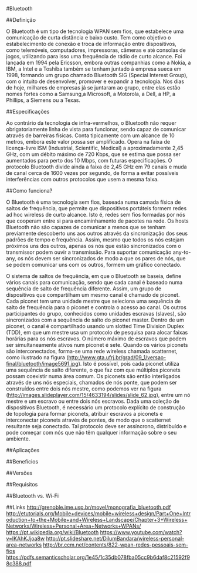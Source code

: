 #Bluetooth

##Definição

O Bluetooth é um tipo de tecnologia WPAN sem fios, que estabelece uma comunicação de curta distância e baixo custo. Tem como objetivo o estabelecimento de conexão e troca de informação entre dispositivos, como telemóveis, computadores, impressoras, câmeras e até consolas de jogos, utilizando para isso uma frequência de rádio de curto alcance. Foi lançada em 1994 pela Ericsson, embora outras companhias como a Nokia, a IBM, a Intel e a Toshiba também se tenham juntado à empresa sueca em 1998, formando um grupo chamado Bluetooth SIG (Special Interest Group), com o intuito de desenvolver, promover e expandir a tecnologia. Nos dias de hoje, milhares de empresas já se juntaram ao grupo, entre elas estão nomes fortes como a Samsung,a Microsoft, a Motorola, a Dell, a HP, a Phillips, a Siemens ou a Texas.

##Especificações

Ao contrário da tecnologia de infra-vermelhos, o Bluetooth não requer obrigatoriamente linha de vista para funcionar, sendo capaz de comunicar através de barreiras físicas. Conta tipicamente com um alcance de 10 metros, embora este valor possa ser amplificado. Opera na faixa de licença-livre ISM (Industrial, Scientific, Medical) a aproximadamente 2,45 GHz, com um débito máximo de 720 Kbps, que se estima que possa ser aumentados para perto dos 10 Mbps, com futuras especificações. O protocolo Bluetooth divide ainda a faixa de 2,45 GHz em 79 canais e muda de canal cerca de 1600 vezes por segundo, de forma a evitar possíveis interferências com outros protocolos que usem a mesma faixa.

##Como funciona?

O Bluetooth é uma tecnologia sem fios, baseada numa camada física de saltos de frequência, que permite que dispositivos portáteis formem redes ad hoc wireless de curto alcance. Isto é, redes sem fios formadas por nós que cooperam entre si para encaminhamento de pacotes na rede. Os hosts Bluetooth não são capazes de comunicar a menos que se tenham previamente descoberto uns aos outros através da sincronização dos seus padrões de tempo e frequência. Assim, mesmo que todos os nós estejam próximos uns dos outros, apenas os nós que estão sincronizados com o transmissor podem ouvir a transmissão. Para suportar comunicação any-to-any, os nós devem ser sincronizados de modo a que os pares de nós, que se podem comunicar uns com os outros, formem um gráfico conectado.

O sistema de saltos de frequência, em que o Bluetooth se baseia, define vários canais para comunicação, sendo que cada canal é baseado numa sequência de salto de frequência diferente. Assim, um grupo de dispositivos que compartilham um mesmo canal é chamado de piconet. Cada piconet tem uma unidade mestre que seleciona uma sequência de salto de frequência para o piconet e controla o acesso ao canal. Os outros participantes do grupo, conhecidos como unidades escravas (slaves), são sincronizados com a sequência de salto do piconet master. Dentro de um piconet, o canal é compartilhado usando um slotted Time Division Duplex (TDD), em que um mestre usa um protocolo de pesquisa para alocar faixas horárias para os nós escravos. O número máximo de escravos que podem ser simultaneamente ativos num piconet é sete. Quando os vários piconets são interconectados, forma-se uma rede wireless chamada scatternet, como ilustrado na figura (http://www.gta.ufrj.br/grad/09_1/versao-final/bluetooth/image5691.jpg). Isto é possível, pois cada piconet utiliza uma sequência de salto diferente, o que faz com que múltiplos piconets possam coexistir numa área comum. Os piconets são então interligados através de uns nós especiais, chamados de nós ponte, que podem ser construídos entre dois nós mestre, como podemos ver na figura (http://images.slideplayer.com/15/4633194/slides/slide_62.jpg), entre um nó mestre e um escravo ou entre dois nós escravos. Dada uma coleção de dispositivos Bluetooth, é necessário um protocolo explícito de construção de topologia para formar piconets, atribuir escravos a piconets e interconectar piconets através de pontes, de modo que o scatternet resultante seja conectado. Tal protocolo deve ser assíncrono, distribuído e pode começar com nós que não têm qualquer informação sobre o seu ambiente.

##Aplicações

##Benefícios

##Versões

##Requisitos

##Bluetooth vs. Wi-Fi

##Links
http://grenoble.ime.usp.br/movel/monografia_bluetooth.pdf
http://etutorials.org/Mobile+devices/mobile+wireless+design/Part+One+Introduction+to+the+Mobile+and+Wireless+Landscape/Chapter+3+Wireless+Networks/Wireless+Personal+Area+Networks+WPANs/
https://pt.wikipedia.org/wiki/Bluetooth
https://www.youtube.com/watch?v=IKAhKJjoa8w
http://pt.slideshare.net/DilumBandara/wireless-personal-area-networks
http://br.ccm.net/contents/822-wpan-redes-pessoais-sem-fios
https://pdfs.semanticscholar.org/1e45/1c35db078fba05cc9b6daf8c21592f98c388.pdf
